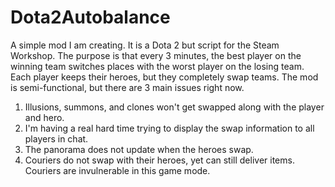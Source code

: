 # Dota2Autobalance
A simple mod I am creating. It is a Dota 2 but script for the Steam Workshop. The purpose is that every 3 minutes, the best player on the winning team switches places with the worst player on the losing team. Each player keeps their heroes, but they completely swap teams. The mod is semi-functional, but there are 3 main issues right now.

1. Illusions, summons, and clones won't get swapped along with the player and hero.
2.  I'm having a real hard time trying to display the swap information to all players in chat.
3.  The panorama does not update when the heroes swap.
4.  Couriers do not swap with their heroes, yet can still deliver items. Couriers are invulnerable in this game mode.
